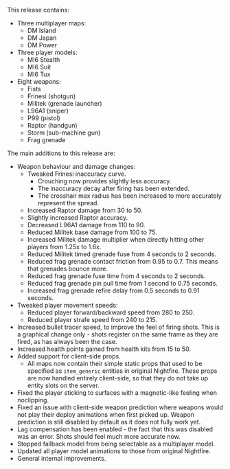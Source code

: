 This release contains:

* Three multiplayer maps:
	* DM Island
	* DM Japan
	* DM Power
* Three player models:
	* MI6 Stealth
	* MI6 Suit
	* MI6 Tux
* Eight weapons:
	* Fists
	* Frinesi (shotgun)
	* Militek (grenade launcher)
	* L96A1 (sniper)
	* P99 (pistol)
	* Raptor (handgun)
	* Storm (sub-machine gun)
	* Frag grenade

The main additions to this release are:

* Weapon behaviour and damage changes:
	* Tweaked Frinesi inaccuracy curve.
		* Crouching now provides slightly less accuracy.
		* The inaccuracy decay after firing has been extended.
		* The crosshair max radius has been increased to more accurately represent the spread.
	* Increased Raptor damage from 30 to 50.
	* Slightly increased Raptor accuracy.
	* Decreased L96A1 damage from 110 to 90.
	* Reduced Militek base damage from 100 to 75.
	* Increased Militek damage multiplier when directly hitting other players from 1.25x to 1.6x.
	* Reduced Militek timed grenade fuse from 4 seconds to 2 seconds.
	* Reduced frag grenade contact friction from 0.95 to 0.7. This means that grenades bounce more.
	* Reduced frag grenade fuse time from 4 seconds to 2 seconds.
	* Reduced frag grenade pin pull time from 1 second to 0.75 seconds.
	* Increased frag grenade refire delay from 0.5 seconds to 0.91 seconds.
* Tweaked player movement speeds:
	* Reduced player forward/backward speed from 280 to 250.
	* Reduced player strafe speed from 240 to 215.
* Increased bullet tracer speed, to improve the feel of firing shots. This is a graphical change only - shots register on the same frame as they are fired, as has always been the case.
* Increased health points gained from health kits from 15 to 50.
* Added support for client-side props.
	* All maps now contain their simple static props that used to be specified as `item_generic` entities in original Nightfire. These props are now handled entirely client-side, so that they do not take up entity slots on the server.
* Fixed the player sticking to surfaces with a magnetic-like feeling when noclipping.
* Fixed an issue with client-side weapon prediction where weapons would not play their deploy animations when first picked up. Weapon prediction is still disabled by default as it does not fully work yet.
* Lag compensation has been enabled - the fact that this was disabled was an error. Shots should feel much more accurate now.
* Stopped fallback model from being selectable as a multiplayer model.
* Updated all player model animations to those from original Nightfire.
* General internal improvements.
